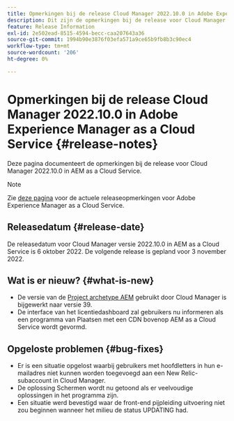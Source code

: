 ```yaml
---
title: Opmerkingen bij de release Cloud Manager 2022.10.0 in Adobe Experience Manager as a Cloud Service
description: Dit zijn de opmerkingen bij de release voor Cloud Manager 2022.10.0 in AEM as a Cloud Service.
feature: Release Information
exl-id: 2e502ead-8515-4594-becc-caa207643a36
source-git-commit: 1994b90e3876f03efa571a9ce65b9fb8b3c90ec4
workflow-type: tm+mt
source-wordcount: '206'
ht-degree: 0%

---
```


# Opmerkingen bij de release Cloud Manager 2022.10.0 in Adobe Experience Manager as a Cloud Service {#release-notes}

Deze pagina documenteert de opmerkingen bij de release voor Cloud Manager 2022.10.0 in AEM as a Cloud Service.

>[!NOTE]
>
>Zie [deze pagina](/help/release-notes/release-notes-cloud/release-notes-current.md) voor de actuele releaseopmerkingen voor Adobe Experience Manager as a Cloud Service.

## Releasedatum {#release-date}

De releasedatum voor Cloud Manager versie 2022.10.0 in AEM as a Cloud Service is 6 oktober 2022. De volgende release is gepland voor 3 november 2022.

## Wat is er nieuw? {#what-is-new}

* De versie van de [Project archetype AEM](https://experienceleague.adobe.com/docs/experience-manager-core-components/using/developing/archetype/overview.html) gebruikt door Cloud Manager is bijgewerkt naar versie 39.
* De interface van het licentiedashboard zal gebruikers nu informeren als een programma van Plaatsen met een CDN bovenop AEM as a Cloud Service wordt gevormd.

## Opgeloste problemen {#bug-fixes}

* Er is een situatie opgelost waarbij gebruikers met hoofdletters in hun e-mailadres niet kunnen worden toegevoegd aan een New Relic-subaccount in Cloud Manager.
* De oplossing Schermen wordt nu getoond als er veelvoudige oplossingen in het programma zijn.
* Een situatie werd bevestigd waar de front-end pijpleiding uitvoering niet zou beginnen wanneer het milieu de status UPDATING had.
